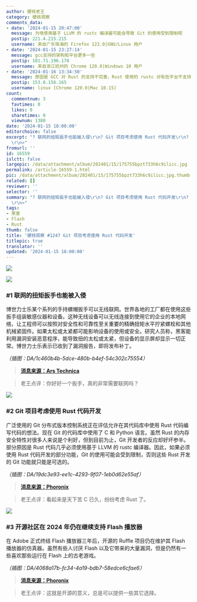 ```yaml
---
author: 硬核老王
category: 硬核观察
comments_data:
- date: '2024-01-15 20:47:00'
  message: 为啥使用基于 LLVM 的 rustc 编译器可能会导致 Git 的使用受到限制呢
  postip: 221.4.215.215
  username: 来自广东珠海的 Firefox 122.0|GNU/Linux 用户
- date: '2024-01-15 23:27:14'
  message: gcc支持的架构和平台更多一些
  postip: 101.71.196.178
  username: 来自浙江杭州的 Chrome 120.0|Windows 10 用户
- date: '2024-01-16 13:34:50'
  message: 原因是 GCC 对 Rust 的支持不完善，Rust 使用的 rustc 对有些平台不支持，而这些平台原本 Git 是支持的。
  postip: 153.0.156.165
  username: linux [Chrome 120.0|Mac 10.15]
count:
  commentnum: 3
  favtimes: 0
  likes: 0
  sharetimes: 0
  viewnum: 1380
date: '2024-01-15 18:00:00'
editorchoice: false
excerpt: "? 联网的扭矩扳手也能被入侵\r\n? Git 项目考虑使用 Rust 代码开发\r\n? 开源社区在 2024 年仍在继续支持 Flash 播放器\r\n»
  \r\n»"
fromurl: ''
id: 16559
islctt: false
largepic: /data/attachment/album/202401/15/175755bpzt733h6c9ilicc.jpg
permalink: /article-16559-1.html
pic: /data/attachment/album/202401/15/175755bpzt733h6c9ilicc.jpg.thumb.jpg
related: []
reviewer: ''
selector: ''
summary: "? 联网的扭矩扳手也能被入侵\r\n? Git 项目考虑使用 Rust 代码开发\r\n? 开源社区在 2024 年仍在继续支持 Flash 播放器\r\n»
  \r\n»"
tags:
- 黑客
- Flash
- Rust
thumb: false
title: '硬核观察 #1247 Git 项目考虑使用 Rust 代码开发'
titlepic: true
translator: ''
updated: '2024-01-15 18:00:00'
---
```


![](/data/attachment/album/202401/15/175755bpzt733h6c9ilicc.jpg)


![](/data/attachment/album/202401/15/175911fvdov8fdpkapaqd8.png)


### #1 联网的扭矩扳手也能被入侵


博世力士乐某个系列的手持螺帽扳手可以无线联网。世界各地的工厂都在使用这些扳手组装敏感仪器和设备。这种无线设备可以无线连接到使用它的企业的本地网络，让工程师可以按照对安全性和可靠性至关重要的精确扭矩水平拧紧螺栓和其他机械紧固件。如果太松或太紧都可能影响设备的使用或安全。研究人员称，黑客能利用漏洞安装恶意程序，能导致扭的太松或太紧，但设备的显示屏却显示一切正常。博世力士乐表示已收到了漏洞报告，即将发布补丁。


*（插图：DA/1c460b4b-5dce-480b-b4ef-54c302c75554）*



> 
> **[消息来源：Ars Technica](https://arstechnica.com/security/2024/01/network-connected-wrenches-used-in-factories-can-be-hacked-for-sabotage-or-ransomware/)**
> 
> 
> 



> 
> 老王点评：你好好一个扳手，真的非常需要联网吗？
> 
> 
> 


![](/data/attachment/album/202401/15/175813b03y3li5k0cy50lk.png)


### #2 Git 项目考虑使用 Rust 代码开发


广泛使用的 Git 分布式版本控制系统正在评估允许在其代码库中使用 Rust 代码编写代码的想法。现在 Git 的代码库中使用了 C 和 Python 语言。虽然 Rust 的内存安全特性对很多人来说是个利好，但到目前为止，Git 开发者的反应却好坏参半。部分原因是 Rust 代码几乎必须使用基于 LLVM 的 rustc 编译器。因此，如果必须使用 Rust 代码开发的部分功能，Git 的使用可能会受到限制，否则这些 Rust 开发的 Git 功能就只能是可选的。


*（插图：DA/19dc3e93-ee1c-4293-9f07-1eb0d62e55af）*



> 
> **[消息来源：Phoronix](https://www.phoronix.com/news/GCC-Rust-Developer-Discussion)**
> 
> 
> 



> 
> 老王点评：看起来是天下苦 C 已久，纷纷考虑 Rust 了。
> 
> 
> 


![](/data/attachment/album/202401/15/175835lgbgr6hpge0nbnhb.png)


### #3 开源社区在 2024 年仍在继续支持 Flash 播放器


在 Adobe 正式终结 Flash 播放器三年后，开源的 Ruffle 项目仍在维护其 Flash 播放器的仿真器。虽然有些人讨厌 Flash 以及它带来的大量漏洞，但是仍然有一些喜欢那些运行在 Flash 上的古老游戏。


*（插图：DA/4068a17b-fc34-4a19-bdb7-58edce6cfae6）*



> 
> **[消息来源：Phoronix](https://www.phoronix.com/news/Adobe-Flash-Ruffle-2024)**
> 
> 
> 



> 
> 老王点评：这就是开源的意义，总是可以提供一些其它选择。
> 
> 
>